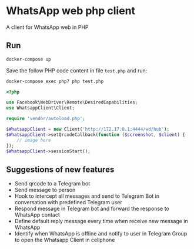 # WhatsApp web php client

A client for WhatsApp web in PHP

## Run

```bash
docker-compose up
```

Save the follow PHP code content in file `test.php` and run:

```bash
docker-compose exec php7 php test.php
```

```php
<?php

use Facebook\WebDriver\Remote\DesiredCapabilities;
use WhatsappClient\Client;

require 'vendor/autoload.php';

$WhatsappClient = new Client('http://172.17.0.1:4444/wd/hub');
$WhatsappClient->setQrcodeCallback(function ($screenshot, $client) {
    // image here
});
$WhatsappClient->sessionStart();
```

## Suggestions of new features

* Send qrcode to a Telegram bot
* Send message to person
* Hook to intercept all messages and send to Telegram Bot in conversation with predefined Telegram user
* Respond message in Telegram bot and forward the response to WhatsApp contact
* Define default reply message every time when receive new message in WhatsApp
* Identify when WhatsApp is offline and notify to user in Telegram Group to open the Whatsapp Client in cellphone